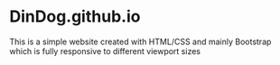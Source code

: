 # DinDog.github.io
This is a simple website created with HTML/CSS and mainly Bootstrap which is fully responsive to different viewport sizes
